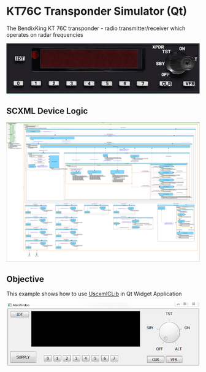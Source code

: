 # KT76C Transponder Simulator (Qt)

The BendixKing KT 76C transponder - radio transmitter/receiver which operates on radar frequencies

![KT76C_Orig](../../../Examples/Images/KT76C_Orig.gif)

## SCXML Device Logic
![KT76C_Logic](../../../Examples/Images/KT76C.png)

## Objective
This example shows how to use [UscxmlCLib](https://github.com/alexzhornyak/UscxmlCLib) in Qt Widget Application

![KT76C_QtApp](../../../Examples/Images/KT76C_App_Qt.gif)
